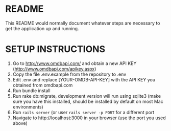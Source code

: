 # README

This README would normally document whatever steps are necessary to get the
application up and running.

# SETUP INSTRUCTIONS

1. Go to http://www.omdbapi.com/ and obtain a new API KEY (http://www.omdbapi.com/apikey.aspx)
2. Copy the file .env.example from the repository to .env
3. Edit .env and replace [YOUR-OMDB-API-KEY] with the API KEY you obtained from omdbapi.com
3. Run bundle install
4. Run rake db:migrate, development version will run using sqlite3 (make sure you have this installed, should be installed by default on most Mac environments)
5. Run ```rails server``` (or user ```rails server -p PORT``` for a different port
6. Navigate to http://localhost:3000 in your browser (use the port you used above)

